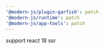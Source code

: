 ```yaml
---
'@modern-js/plugin-garfish': patch
'@modern-js/runtime': patch
'@modern-js/app-tools': patch
---
```


support react 18 ssr
